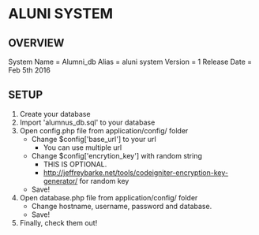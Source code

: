 # ALUNI SYSTEM

## OVERVIEW
System Name  = Alumni_db
Alias        = aluni system
Version      = 1
Release Date = Feb 5th 2016


## SETUP
1. Create your database
2. Import 'alumnus_db.sql' to your database
3. Open config.php file from application/config/ folder
   * Change $config['base_url'] to your url 
     - You can use multiple url
   * Change $config['encrytion_key'] with random string
     - THIS IS OPTIONAL.
     - http://jeffreybarke.net/tools/codeigniter-encryption-key-generator/ for random key
   * Save!
4. Open database.php file from application/config/ folder
   * Change hostname, username, password and database.
   * Save!
5. Finally, check them out!
